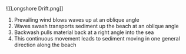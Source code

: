 ![[Longshore Drift.png]]
1. Prevailing wind blows waves up at an oblique angle
2. Waves swash transports sediment up the beach at an oblique angle
3. Backwash pulls material back at a right angle into the sea
4. This continuous movement leads to sediment moving in one general direction along the beach
